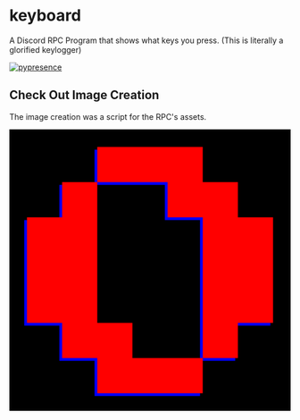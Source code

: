 # keyboard
A Discord RPC Program that shows what keys you press. (This is literally a glorified keylogger)

[![pypresence](https://img.shields.io/badge/using-pypresence-00bb88.svg?style=for-the-badge&logo=discord&logoWidth=20)](https://github.com/qwertyquerty/pypresence)

## Check Out Image Creation
The image creation was a script for the RPC's assets.

![](https://github.com/Grubbsy1896/keyboard/blob/main/image_creation/images_dump/0key.png)

